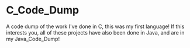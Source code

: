 # C_Code_Dump
A code dump of the work I've done in C, this was my first language! If this interests you, all of these projects have also been done in Java, and are in my Java_Code_Dump!
